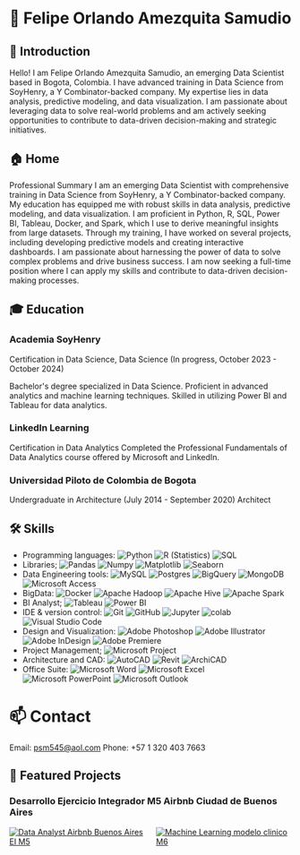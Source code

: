 # 🌟 Felipe Orlando Amezquita Samudio

 
 

## 👋 Introduction

Hello! I am Felipe Orlando Amezquita Samudio, an emerging Data Scientist based in Bogota, Colombia. I have advanced training in Data Science from SoyHenry, a Y Combinator-backed company. My expertise lies in data analysis, predictive modeling, and data visualization. I am passionate about leveraging data to solve real-world problems and am actively seeking opportunities to contribute to data-driven decision-making and strategic initiatives.

## 🏠 Home

Professional Summary
I am an emerging Data Scientist with comprehensive training in Data Science from SoyHenry, a Y Combinator-backed company. My education has equipped me with robust skills in data analysis, predictive modeling, and data visualization. I am proficient in Python, R, SQL, Power BI, Tableau, Docker, and Spark, which I use to derive meaningful insights from large datasets. Through my training, I have worked on several projects, including developing predictive models and creating interactive dashboards. I am passionate about harnessing the power of data to solve complex problems and drive business success. I am now seeking a full-time position where I can apply my skills and contribute to data-driven decision-making processes.

## 🎓 Education

### Academia SoyHenry
Certification in Data Science, Data Science (In progress, October 2023 - October 2024)

Bachelor's degree specialized in Data Science.
Proficient in advanced analytics and machine learning techniques.
Skilled in utilizing Power BI and Tableau for data analytics.

### LinkedIn Learning
Certification in Data Analytics
Completed the Professional Fundamentals of Data Analytics course offered by Microsoft and LinkedIn.

### Universidad Piloto de Colombia de Bogota
Undergraduate in Architecture (July 2014 - September 2020)
Architect


## 🛠️ Skills

- Programming languages:
   ![Python](https://img.shields.io/badge/-Python-333333?style=flat&logo=python)
  ![R (Statistics)](https://img.shields.io/badge/-R-333333?style=flat&logo=R&logoColor=276DC3)
  ![SQL](https://img.shields.io/badge/-SQL-333333?style=flat&logo=sql)
- Libraries;
  ![Pandas](https://img.shields.io/badge/-Pandas-333333?style=flat&logo=pandas)
  ![Numpy](https://img.shields.io/badge/-Numpy-333333?style=flat&logo=numpy)
  ![Matplotlib](https://img.shields.io/badge/-Matplotlib-333333?style=flat&logo=matplotlib)
  ![Seaborn](https://img.shields.io/badge/-Seaborn-333333?style=flat&logo=seaborn)  
- Data Engineering tools: 
  ![MySQL](https://img.shields.io/badge/-MySQL-333333?style=flat&logo=MySQL)
  ![Postgres](https://img.shields.io/badge/-Postgres-333333?style=flat&logo=postgresql)
  ![BigQuery](https://img.shields.io/badge/-BigQuery-333333?style=flat&logo=googlebigquery)
  ![MongoDB](https://img.shields.io/badge/-MongoDB-333333?style=flat&logo=mongodb)
  ![Microsoft Access](https://img.shields.io/badge/Microsoft_Access-A4373A?style=for-the-badge&logo=microsoft-access&logoColor=white)
- BigData: 
  ![Docker](https://img.shields.io/badge/-Docker-333333?style=flat&logo=docker)
  ![Apache Hadoop](https://img.shields.io/badge/-Apache%20Hadoop-333333?style=flat&logo=apache-hadoop)
  ![Apache Hive](https://img.shields.io/badge/-Apache%20Hive-333333?style=flat&logo=apache-hive)
  ![Apache Spark](https://img.shields.io/badge/-Apache%20Spark-333333?style=flat&logo=apache-spark)
- BI Analyst;
  ![Tableau](https://img.shields.io/badge/-Tableau-333333?style=flat&logo=tableau)
  ![Power BI](https://img.shields.io/badge/-Power%20BI-333333?style=flat&logo=powerbi)
- IDE & version control:
  ![Git](https://img.shields.io/badge/-Git-333333?style=flat&logo=git)
  ![GitHub](https://img.shields.io/badge/-GitHub-333333?style=flat&logo=github)
  ![Jupyter](https://img.shields.io/badge/-Jupyter-333333?style=flat&logo=jupyter)
  ![colab](https://img.shields.io/badge/-colab-333333?style=flat&logo=colabbadge)
  ![Visual Studio Code](https://img.shields.io/badge/-Visual%20Studio%20Code-333333?style=flat&logo=visual-studio-code&logoColor=007ACC)
- Design and Visualization:
  ![Adobe Photoshop](https://img.shields.io/badge/Adobe%20Photoshop-31A8FF?style=for-the-badge&logo=Adobe%20Photoshop&logoColor=black)
  ![Adobe Illustrator](https://img.shields.io/badge/Adobe%20Illustrator-FF9A00?style=for-the-badge&logo=adobe%20illustrator&logoColor=white)
  ![Adobe InDesign](https://img.shields.io/badge/Adobe%20InDesign-FF3366?style=for-the-badge&logo=Adobe%20InDesign&logoColor=white)
  ![Adobe Premiere](https://img.shields.io/badge/Adobe%20Premiere%20Pro-9999FF?style=for-the-badge&logo=Adobe%20Premiere%20Pro&logoColor=white)
- Project Management;
  ![Microsoft Project](https://img.shields.io/badge/Microsoft%20Project-0078D4?style=for-the-badge&logo=microsoft&logoColor=white)
- Architecture and CAD:
  ![AutoCAD](https://img.shields.io/badge/AutoCAD-EE3124?style=for-the-badge&logo=autodesk&logoColor=white)
  ![Revit](https://img.shields.io/badge/Revit-0078D4?style=for-the-badge&logo=autodesk&logoColor=white)
  ![ArchiCAD](https://img.shields.io/badge/ArchiCAD-8FC6E6?style=for-the-badge&logo=archicad&logoColor=white)
- Office Suite:
  ![Microsoft Word](https://img.shields.io/badge/Microsoft%20Word-2B579A?style=for-the-badge&logo=microsoft-word&logoColor=white)
  ![Microsoft Excel](https://img.shields.io/badge/Microsoft%20Excel-217346?style=for-the-badge&logo=microsoft-excel&logoColor=white)
  ![Microsoft PowerPoint](https://img.shields.io/badge/Microsoft%20PowerPoint-B7472A?style=for-the-badge&logo=microsoft-powerpoint&logoColor=white)
  ![Microsoft Outlook](https://img.shields.io/badge/Microsoft%20Outlook-0078D4?style=for-the-badge&logo=microsoft-outlook&logoColor=white)



# 📫 Contact

Email: psm545@aol.com
Phone: +57 1 320 403 7663

## 🌟 Featured Projects

### Desarrollo Ejercicio Integrador M5 Airbnb Ciudad de Buenos Aires

<div style="display: flex; justify-content: space-between;">
    <div style="flex: 1; margin-right: 10px;">
        <a href="https://github.com/psm545/Data-Analyst-Airbnb-Ei-M5" target="_blank">
            <img src="https://github-readme-stats.vercel.app/api/pin/?username=psm545&repo=Data-Analyst-Airbnb-Ei-M5&theme=tokyonight" alt="Data Analyst Airbnb Buenos Aires EI M5">
        </a>
    </div>
    <div style="flex: 1; margin-left: 10px;">
        <a href="https://github.com/psm545/Modelo-de-ML-Clinico-M6" target="_blank">
            <img src="https://github-readme-stats.vercel.app/api/pin/?username=psm545&repo=Modelo-de-ML-Clinico-M6&theme=tokyonight" alt="Machine Learning modelo clinico M6">
        </a>
    </div>
</div>


